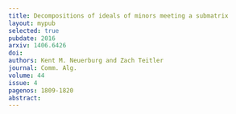 ```yaml
---
title: Decompositions of ideals of minors meeting a submatrix
layout: mypub
selected: true
pubdate: 2016
arxiv: 1406.6426
doi:
authors: Kent M. Neuerburg and Zach Teitler
journal: Comm. Alg.
volume: 44
issue: 4
pagenos: 1809-1820
abstract:
---
```

